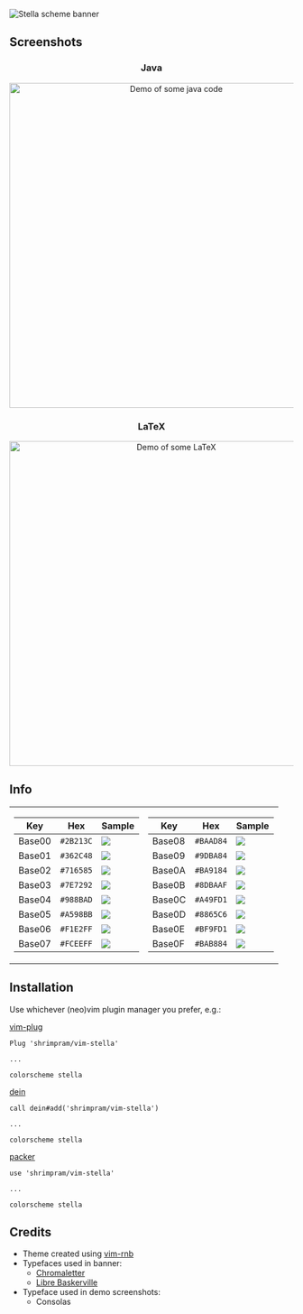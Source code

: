 ![Stella scheme banner](../images/banner.jpg?raw=true)


## Screenshots
<h3 align="center">Java</h3>
<p align="center">
    <img src="../images/demo-java.png?raw=true" alt="Demo of some java code" height="576"/>
</p>

<h3 align="center">LaTeX</h3>
<p align="center">
    <img src="../images/demo-tex.png?raw=true" alt="Demo of some LaTeX" height="576"/>
</p>


## Info

<table>
<tr><td>

| Key    | Hex       | Sample                             |
|--------|-----------|------------------------------------|
| Base00 | `#2B213C` | ![](../images/base00.png?raw=true) |
| Base01 | `#362C48` | ![](../images/base01.png?raw=true) |
| Base02 | `#716585` | ![](../images/base02.png?raw=true) |
| Base03 | `#7E7292` | ![](../images/base03.png?raw=true) |
| Base04 | `#988BAD` | ![](../images/base04.png?raw=true) |
| Base05 | `#A598BB` | ![](../images/base05.png?raw=true) |
| Base06 | `#F1E2FF` | ![](../images/base06.png?raw=true) |
| Base07 | `#FCEEFF` | ![](../images/base07.png?raw=true) |

</td><td>

| Key    | Hex       | Sample                             |
|--------|-----------|------------------------------------|
| Base08 | `#BAAD84` | ![](../images/base08.png?raw=true) |
| Base09 | `#9DBA84` | ![](../images/base09.png?raw=true) |
| Base0A | `#BA9184` | ![](../images/base0A.png?raw=true) |
| Base0B | `#8DBAAF` | ![](../images/base0B.png?raw=true) |
| Base0C | `#A49FD1` | ![](../images/base0C.png?raw=true) |
| Base0D | `#8865C6` | ![](../images/base0D.png?raw=true) |
| Base0E | `#BF9FD1` | ![](../images/base0E.png?raw=true) |
| Base0F | `#BAB884` | ![](../images/base0F.png?raw=true) |

</td></tr> </table>






## Installation
Use whichever (neo)vim plugin manager you prefer, e.g.:

[vim-plug](https://github.com/junegunn/vim-plug)
```vim
Plug 'shrimpram/vim-stella'

...

colorscheme stella
```

[dein](https://github.com/shougo/dein.vim)
```vim
call dein#add('shrimpram/vim-stella')

...

colorscheme stella
```
[packer](https://github.com/wbthomason/packer.nvim)
```vim
use 'shrimpram/vim-stella'

...

colorscheme stella
```


## Credits
* Theme created using [vim-rnb](https://github.com/romainl/vim-rnb)
* Typefaces used in banner:
    - [Chromaletter](http://www.losttype.com/font/?name=chromaletter)
    - [Libre Baskerville](https://fonts.google.com/specimen/Libre+Baskerville)
* Typeface used in demo screenshots:
    - Consolas
